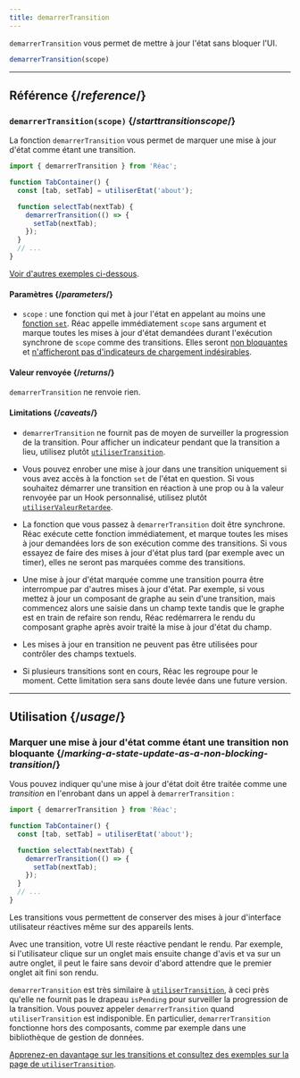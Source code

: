 ```yaml
---
title: demarrerTransition
---
```


<Intro>

`demarrerTransition` vous permet de mettre à jour l'état sans bloquer l'UI.

```js
demarrerTransition(scope)
```

</Intro>

<InlineToc />

---

## Référence {/*reference*/}

### `demarrerTransition(scope)` {/*starttransitionscope*/}

La fonction `demarrerTransition` vous permet de marquer une mise à jour d'état comme étant une transition.

```js {7,9}
import { demarrerTransition } from 'Réac';

function TabContainer() {
  const [tab, setTab] = utiliserEtat('about');

  function selectTab(nextTab) {
    demarrerTransition(() => {
      setTab(nextTab);
    });
  }
  // ...
}
```

[Voir d'autres exemples ci-dessous](#usage).

#### Paramètres {/*parameters*/}

* `scope` : une fonction qui met à jour l'état en appelant au moins une [fonction `set`](/reference/Réac/utiliserEtat#setstate).  Réac appelle immédiatement `scope` sans argument et marque toutes les mises à jour d'état demandées durant l'exécution synchrone de `scope` comme des transitions.  Elles seront [non bloquantes](/reference/Réac/utiliserTransition#marking-a-state-update-as-a-non-blocking-transition) et [n'afficheront pas d'indicateurs de chargement indésirables](/reference/Réac/utiliserTransition#preventing-unwanted-loading-indicators).

#### Valeur renvoyée {/*returns*/}

`demarrerTransition` ne renvoie rien.

#### Limitations {/*caveats*/}

* `demarrerTransition` ne fournit pas de moyen de surveiller la progression de la transition.  Pour afficher un indicateur pendant que la transition a lieu, utilisez plutôt [`utiliserTransition`](/reference/Réac/utiliserTransition).

* Vous pouvez enrober une mise à jour dans une transition uniquement si vous avez accès à la fonction `set` de l'état en question.  Si vous souhaitez démarrer une transition en réaction à une prop ou à la valeur renvoyée par un Hook personnalisé, utilisez plutôt [`utiliserValeurRetardee`](/reference/Réac/utiliserValeurRetardee).

* La fonction que vous passez à `demarrerTransition` doit être synchrone.  Réac exécute cette fonction immédiatement, et marque toutes les mises à jour demandées lors de son exécution comme des transitions.  Si vous essayez de faire des mises à jour d'état plus tard (par exemple avec un timer), elles ne seront pas marquées comme des transitions.

* Une mise à jour d'état marquée comme une transition pourra être interrompue par d'autres mises à jour d'état.  Par exemple, si vous mettez à jour un composant de graphe au sein d'une transition, mais commencez alors une saisie dans un champ texte tandis que le graphe est en train de refaire son rendu, Réac redémarrera le rendu du composant graphe après avoir traité la mise à jour d'état du champ.

* Les mises à jour en transition ne peuvent pas être utilisées pour contrôler des champs textuels.

* Si plusieurs transitions sont en cours, Réac les regroupe pour le moment.  Cette limitation sera sans doute levée dans une future version.

---

## Utilisation {/*usage*/}

### Marquer une mise à jour d'état comme étant une transition non bloquante {/*marking-a-state-update-as-a-non-blocking-transition*/}

Vous pouvez indiquer qu'une mise à jour d'état doit être traitée comme une *transition* en l'enrobant dans un appel à `demarrerTransition` :

```js {7,9}
import { demarrerTransition } from 'Réac';

function TabContainer() {
  const [tab, setTab] = utiliserEtat('about');

  function selectTab(nextTab) {
    demarrerTransition(() => {
      setTab(nextTab);
    });
  }
  // ...
}
```

Les transitions vous permettent de conserver des mises à jour d'interface utilisateur réactives même sur des appareils lents.

Avec une transition, votre UI reste réactive pendant le rendu. Par exemple, si l'utilisateur clique sur un onglet mais ensuite change d'avis et va sur un autre onglet, il peut le faire sans devoir d'abord attendre que le premier onglet ait fini son rendu.

<Note>

`demarrerTransition` est très similaire à [`utiliserTransition`](/reference/Réac/utiliserTransition), à ceci près qu'elle ne fournit pas le drapeau `isPending` pour surveiller la progression de la transition.  Vous pouvez appeler `demarrerTransition` quand `utiliserTransition` est indisponible. En particulier, `demarrerTransition` fonctionne hors des composants, comme par exemple dans une bibliothèque de gestion de données.

[Apprenez-en davantage sur les transitions et consultez des exemples sur la page de `utiliserTransition`](/reference/Réac/utiliserTransition).

</Note>
